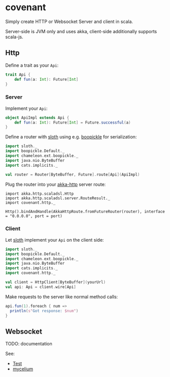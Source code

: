 # covenant

Simply create HTTP or Websocket Server and client in scala.

Server-side is JVM only and uses akka, client-side additionally supports scala-js.

## Http

Define a trait as your `Api`:
```scala
trait Api {
    def fun(a: Int): Future[Int]
}
```

### Server

Implement your `Api`:
```scala
object ApiImpl extends Api {
    def fun(a: Int): Future[Int] = Future.successful(a)
}
```

Define a router with [sloth](https://github.com/cornerman/sloth) using e.g. [boopickle](https://github.com/suzaku-io/boopickle) for serialization:
```scala
import sloth._
import boopickle.Default._
import chameleon.ext.boopickle._
import java.nio.ByteBuffer
import cats.implicits._

val router = Router[ByteBuffer, Future].route[Api](ApiImpl)
```

Plug the router into your [akka-http](https://github.com/akka/akka-http) server route:
```
import akka.http.scaladsl.Http
import akka.http.scaladsl.server.RouteResult._
import covenant.http._

Http().bindAndHandle(AkkaHttpRoute.fromFutureRouter(router), interface = "0.0.0.0", port = port)
```

### Client

Let [sloth](https://github.com/cornerman/sloth) implement your `Api` on the client side:
```scala
import sloth._
import boopickle.Default._
import chameleon.ext.boopickle._
import java.nio.ByteBuffer
import cats.implicits._
import covenant.http._

val client = HttpClient[ByteBuffer](yourUrl)
val api: Api = client.wire[Api]
```

Make requests to the server like normal method calls:
```scala
api.fun(1).foreach { num =>
  println(s"Got response: $num")
}
```

## Websocket

TODO: documentation

See:

- [Test](https://github.com/cornerman/covenant/blob/master/ws/jvm/src/test/scala/WsSpec.scala)
- [mycelium](https://github.com/cornerman/mycelium)
